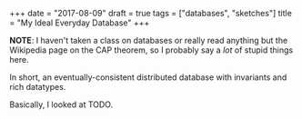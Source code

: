 +++
date = "2017-08-09"
draft = true
tags = ["databases", "sketches"]
title = "My Ideal Everyday Database"
+++

**NOTE**: I haven't taken a class on databases or really read anything but the Wikipedia page on the CAP theorem, so I probably say a *lot* of stupid things here.

In short, an eventually-consistent distributed database with invariants and rich datatypes.

Basically, I looked at TODO.
